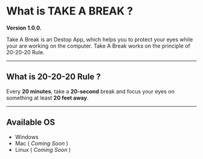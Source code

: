 # What is TAKE A BREAK ?

**Version 1.0.0.**

Take A Break is an Destop App,
which helps you to protect your eyes while your are working on the computer.
Take A Break works on the principle of 20-20-20 Rule.
____
## What is 20-20-20 Rule ?

 Every __20 minutes__, take a __20-second__ break and focus your eyes on something at least __20 feet away__.
____
## Available OS

* Windows 
* Mac ( *Coming Soon* )
* Linux ( *Coming Soon* )

